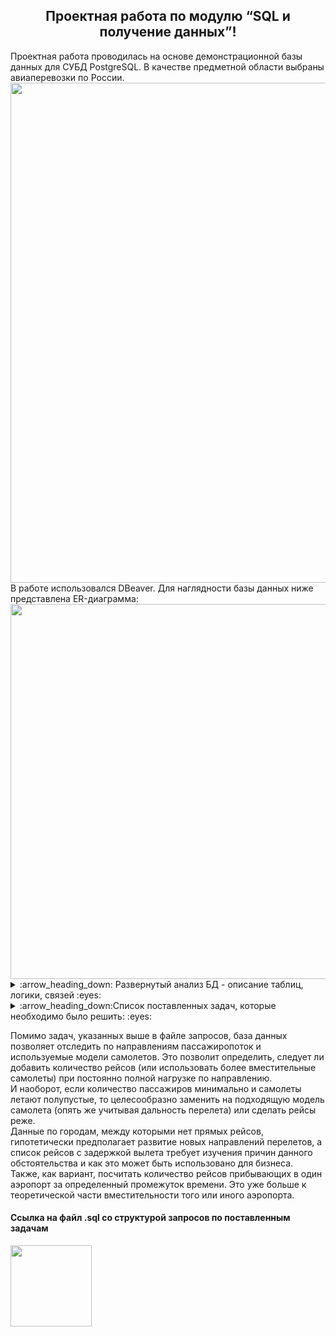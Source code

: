 <h2 align="center">Проектная работа по модулю “SQL и получение данных”!</a></h2>
Проектная работа проводилась на основе демонстрационной базы данных для СУБД PostgreSQL. В качестве предметной области выбраны авиаперевозки по России.
<div align="center"><img src="https://user-images.githubusercontent.com/108893866/179029883-79a402d1-1b1f-40c0-8ebf-50c54e4d1ce2.png" width="800" /></div>
В работе использовался DBeaver. Для наглядности базы данных ниже представлена ER-диаграмма:
<div align="center"><img src="https://user-images.githubusercontent.com/108893866/179030907-fa460ba0-2e71-43cc-ac81-45b8adea0f55.png" width="600" /></div>
<details> 
  <summary>:arrow_heading_down: Развернутый анализ БД - описание таблиц, логики, связей :eyes: </summary><br>
    
> **aircrafts**:  Каждая модель самолета идентифицируется своим трехзначным кодом (aircraft_code). Указывается также название модели (model) и максимальная дальность полета в километрах (range).  
➢ Индексы: PRIMARY KEY, btree (aircraft_code)  
➢ Ограничения-проверки: CHECK (range > 0)  
➢ Ссылки извне: TABLE "flights" FOREIGN KEY (aircraft_code) REFERENCES aircrafts (aircraft_code) TABLE "seats" FOREIGN KEY (aircraft_code) REFERENCES aircrafts(aircraft_code) ON DELETE CASCADE

> **airports**: Аэропорт идентифицируется трехбуквенным кодом (airport_code) и имеет свое имя (airport_name). Название города (city) указывается и может служить для того, чтобы определить аэропорты одного города. Также указывается широта (longitude), долгота (latitude) и часовой пояс (timezone).  
➢ Индексы: PRIMARY KEY, btree (airport_code)  
➢ Ссылки извне: TABLE "flights" FOREIGN KEY (arrival_airport) REFERENCES airports (airport_code) TABLE "flights" FOREIGN KEY (departure_airport) REFERENCES airports (airport_code)

> **boarding_passes**: При регистрации на рейс, которая возможна за сутки до плановой даты отправления, пассажиру выдается посадочный талон. Он идентифицируется также, как и перелет — номером билета и номером рейса. Посадочным талонам присваиваются последовательные номера (boarding_no) в порядке регистрации пассажиров на рейс (этот номер будет уникальным только в пределах данного рейса). В посадочном талоне указывается номер места (seat_no).  
➢ Индексы: PRIMARY KEY, btree (ticket_no, flight_id) UNIQUE CONSTRAINT, btree (flight_id, boarding_no) UNIQUE CONSTRAINT, btree (flight_id, seat_no)  
➢ Ограничения внешнего ключа: FOREIGN KEY (ticket_no, flight_id) REFERENCES ticket_flights (ticket_no, flight_id)  

> **bookings**: Пассажир заранее (book_date, максимум за месяц до рейса) бронирует билет себе и, возможно, нескольким другим пассажирам. Бронирование идентифицируется номером (book_ref, шестизначная комбинация букв и цифр). Поле total_amount хранит общую стоимость включенных в бронирование перелетов всех пассажиров.  
➢ Индексы: PRIMARY KEY, btree (book_ref)  
➢ Ссылки извне: TABLE "tickets" FOREIGN KEY (book_ref) REFERENCES bookings (book_ref)  

> **flights**: Естественный ключ таблицы рейсов состоит из двух полей — номера рейса (flight_no) и даты отправления (scheduled_departure). Чтобы сделать внешние ключи на эту таблицу компактнее, в качестве первичного используется суррогатный ключ (flight_id). Рейс всегда соединяет две точки — аэропорты вылета (departure_airport) и прибытия (arrival_airport). Такое понятие, как «рейс с пересадками» отсутствует: если из одного аэропорта до другого нет прямого рейса, в билет просто включаются несколько необходимых рейсов. У каждого рейса есть запланированные дата и время вылета (scheduled_departure) и прибытия (scheduled_arrival). Реальные время вылета (actual_departure) и прибытия (actual_arrival) могут отличаться: обычно не сильно, но иногда и на несколько часов, если рейс задержан.  
➢ Индексы: PRIMARY KEY, btree (flight_id) UNIQUE CONSTRAINT, btree (flight_no, scheduled_departure)  
➢ Ограничения-проверки: CHECK (scheduled_arrival > scheduled_departure) CHECK ((actual_arrival IS NULL) OR ((actual_departure IS NOT NULL AND actual_arrival IS NOT NULL) AND (actual_arrival > actual_departure))) CHECK (status IN ('On Time', 'Delayed', 'Departed', 'Arrived', 'Scheduled', 'Cancelled'))  
➢ Ограничения внешнего ключа: FOREIGN KEY (aircraft_code) REFERENCES aircrafts (aircraft_code)  
FOREIGN KEY (arrival_airport) REFERENCES airports (airport_code) FOREIGN KEY (departure_airport)  
REFERENCES airports (airport_code)  
➢ Ссылки извне: TABLE "ticket_flights" FOREIGN KEY (flight_id) REFERENCES flights (flight_id)  

> **seats**: Места определяют схему салона каждой модели. Каждое место определяется своим номером (seat_no) и имеет закрепленный за ним класс обслуживания (fare_conditions) — Economy, Comfort или Business.  
➢ Индексы: PRIMARY KEY, btree (aircraft_code, seat_no)  
➢ Ограничения-проверки: CHECK (fare_conditions IN ('Economy', 'Comfort', 'Business'))  
➢ Ограничения внешнего ключа: FOREIGN KEY (aircraft_code) REFERENCES aircrafts (aircraft_code) ON DELETE CASCADE  

> **ticket_flights**: Перелет соединяет билет с рейсом и идентифицируется их номерами. Для каждого перелета указываются его стоимость (amount) и класс обслуживания (fare_conditions).  
➢ Индексы: PRIMARY KEY, btree (ticket_no, flight_id)  
➢ Ограничения-проверки: CHECK (amount >= 0) CHECK (fare_conditions IN ('Economy', 'Comfort', 'Business'))  
➢ Ограничения внешнего ключа: FOREIGN KEY (flight_id) REFERENCES flights (flight_id) FOREIGN KEY (ticket_no) REFERENCES tickets (ticket_no)  
➢ Ссылки извне: TABLE "boarding_passes" FOREIGN KEY (ticket_no, flight_id) REFERENCES ticket_flights (ticket_no, flight_id)  

> **tickets**: Билет имеет уникальный номер (ticket_no), состоящий из 13 цифр. Билет содержит идентификатор пассажира (passenger_id) — номер документа, удостоверяющего личность, — его фамилию и имя (passenger_name) и контактную информацию (contact_date).  
➢ Индексы: PRIMARY KEY, btree (ticket_no)  
➢ Ограничения внешнего ключа: FOREIGN KEY (book_ref) REFERENCES bookings (book_ref)  
➢ Ссылки извне: TABLE "ticket_flights" FOREIGN KEY (ticket_no) REFERENCES tickets (ticket_no)
</details>

<details>
  <summary>:arrow_heading_down:Список поставленных задач, которые необходимо было решить: :eyes:</summary>
</details>

Помимо задач, указанных выше  в файле запросов, база данных позволяет отследить по направлениям пассажиропоток и используемые модели самолетов. Это позволит определить, следует ли добавить количество рейсов (или использовать более вместительные самолеты) при постоянно полной нагрузке по направлению.  
И наоборот, если количество пассажиров минимально и самолеты летают полупустые, то целесообразно заменить на подходящую модель самолета (опять же учитывая дальность перелета) или сделать рейсы реже.  
Данные по городам, между которыми нет прямых рейсов, гипотетически предполагает развитие новых направлений перелетов, а список рейсов с задержкой вылета требует изучения причин данного обстоятельства и как это может быть использовано для бизнеса.  
Также, как вариант, посчитать количество рейсов прибывающих в один аэропорт за определенный промежуток времени. Это уже больше к теоретической части вместительности того или иного аэропорта.

#### Cсылка на файл .sql со структурой запросов по поставленным задачам

<div align="left"><img src="https://user-images.githubusercontent.com/108893866/179385582-25cdd117-2530-42e3-b7dc-1edd323f3e68.png" width="130" /></div>

